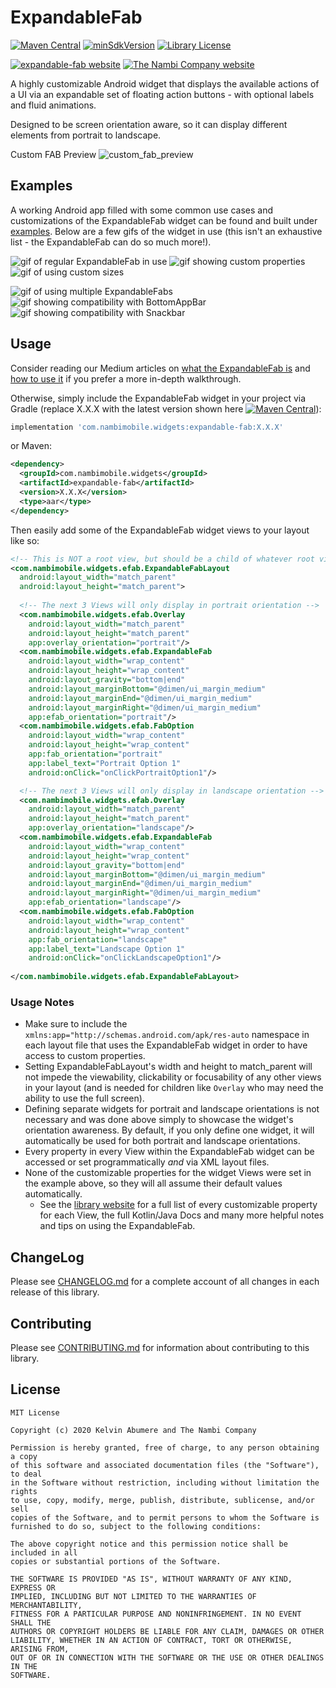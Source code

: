 # ExpandableFab
[![Maven Central](https://img.shields.io/maven-central/v/com.nambimobile.widgets/expandable-fab)](https://search.maven.org/artifact/com.nambimobile.widgets/expandable-fab)
[![minSdkVersion](https://img.shields.io/badge/minSdk-15-blue)](/library/build.gradle)
[![Library License](https://img.shields.io/github/license/nambicompany/expandable-fab)](LICENSE.txt)

[![expandable-fab website](https://img.shields.io/badge/docs%20%2F%20website-github.io-blue)](https://nambicompany.github.io/expandable-fab/)
[![The Nambi Company website](https://img.shields.io/badge/visit%20us-nambi.io-blue)](http://www.nambi.io)

A highly customizable Android widget that displays the available actions of a UI via an expandable set of floating action buttons - with optional labels and fluid animations.

Designed to be screen orientation aware, so it can display different elements from portrait to landscape.

Custom FAB Preview
![custom_fab_preview](https://github.com/Tap-Mobile/expandable-fab/blob/custom/docs/gallery/custom_fab_preview.jpg)

## Examples
A working Android app filled with some common use cases and customizations of the ExpandableFab widget can be found and built under [examples](/examples). Below are a few gifs of the widget in use (this isn't an exhaustive list - the ExpandableFab can do so much more!).

![gif of regular ExpandableFab in use](docs/gallery/expandable_fab.gif)
![gif showing custom properties](docs/gallery/highly_customizable.gif)
![gif of using custom sizes](docs/gallery/custom_sizes.gif)

![gif of using multiple ExpandableFabs](docs/gallery/multiple_expandable_fabs.gif)
![gif showing compatibility with BottomAppBar](docs/gallery/bottom_app_bar_compatibility.gif)
![gif showing compatibility with Snackbar](docs/gallery/snackbar_compatibility.gif)


## Usage
Consider reading our Medium articles on [what the ExpandableFab is](https://uxdesign.cc/a-modern-take-on-the-expandable-floating-action-button-for-android-aka-speed-dial-4146e63c658c) and [how to use it](https://uxdesign.cc/how-to-use-the-expandable-floating-action-button-9c6fdedc4169) if you prefer a more in-depth walkthrough.

Otherwise, simply include the ExpandableFab widget in your project via Gradle (replace X.X.X with the latest version shown here [![Maven Central](https://img.shields.io/maven-central/v/com.nambimobile.widgets/expandable-fab)](https://search.maven.org/artifact/com.nambimobile.widgets/expandable-fab)):

```groovy
implementation 'com.nambimobile.widgets:expandable-fab:X.X.X'
```

or Maven:

```xml
<dependency>
  <groupId>com.nambimobile.widgets</groupId>
  <artifactId>expandable-fab</artifactId>
  <version>X.X.X</version>
  <type>aar</type>
</dependency>
```

Then easily add some of the ExpandableFab widget views to your layout like so:

```xml
<!-- This is NOT a root view, but should be a child of whatever root view you choose (CoordinatorLayout, ConstraintLayout, etc) -->
<com.nambimobile.widgets.efab.ExpandableFabLayout
  android:layout_width="match_parent"
  android:layout_height="match_parent">
  
  <!-- The next 3 Views will only display in portrait orientation -->          
  <com.nambimobile.widgets.efab.Overlay
    android:layout_width="match_parent"
    android:layout_height="match_parent"
    app:overlay_orientation="portrait"/>
  <com.nambimobile.widgets.efab.ExpandableFab
    android:layout_width="wrap_content"
    android:layout_height="wrap_content"
    android:layout_gravity="bottom|end"
    android:layout_marginBottom="@dimen/ui_margin_medium"
    android:layout_marginEnd="@dimen/ui_margin_medium"
    android:layout_marginRight="@dimen/ui_margin_medium"
    app:efab_orientation="portrait"/>
  <com.nambimobile.widgets.efab.FabOption
    android:layout_width="wrap_content"
    android:layout_height="wrap_content"
    app:fab_orientation="portrait"
    app:label_text="Portrait Option 1"
    android:onClick="onClickPortraitOption1"/>

  <!-- The next 3 Views will only display in landscape orientation -->
  <com.nambimobile.widgets.efab.Overlay
    android:layout_width="match_parent"
    android:layout_height="match_parent"
    app:overlay_orientation="landscape"/>
  <com.nambimobile.widgets.efab.ExpandableFab
    android:layout_width="wrap_content"
    android:layout_height="wrap_content"
    android:layout_gravity="bottom|end"
    android:layout_marginBottom="@dimen/ui_margin_medium"
    android:layout_marginEnd="@dimen/ui_margin_medium"
    android:layout_marginRight="@dimen/ui_margin_medium"
    app:efab_orientation="landscape"/>
  <com.nambimobile.widgets.efab.FabOption
    android:layout_width="wrap_content"
    android:layout_height="wrap_content"
    app:fab_orientation="landscape"
    app:label_text="Landscape Option 1"
    android:onClick="onClickLandscapeOption1"/>
            
</com.nambimobile.widgets.efab.ExpandableFabLayout>
```

### Usage Notes
* Make sure to include the `xmlns:app="http://schemas.android.com/apk/res-auto` namespace in each layout file that uses the ExpandableFab widget in order to have access to custom properties.
* Setting ExpandableFabLayout's width and height to match_parent will not impede the viewability, clickability or focusability of any other views in your layout (and is needed for children like `Overlay` who may need the ability to use the full screen).
* Defining separate widgets for portrait and landscape orientations is not necessary and was done above simply to showcase the widget's orientation awareness. By default, if you only define one widget, it will automatically be used for both portrait and landscape orientations.
* Every property in every View within the ExpandableFab widget can be accessed or set programmatically *and* via XML layout files.
* None of the customizable properties for the widget Views were set in the example above, so they will all assume their default values automatically.
    * See the [library website](https://nambicompany.github.io/expandable-fab/) for a full list of every customizable property for each View, the full Kotlin/Java Docs and many more helpful notes and tips on using the ExpandableFab.


## ChangeLog
Please see [CHANGELOG.md](/CHANGELOG.md) for a complete account of all changes in each release of this library.


## Contributing
Please see [CONTRIBUTING.md](/CONTRIBUTING.md) for information about contributing to this library.


## License
```
MIT License

Copyright (c) 2020 Kelvin Abumere and The Nambi Company

Permission is hereby granted, free of charge, to any person obtaining a copy
of this software and associated documentation files (the "Software"), to deal
in the Software without restriction, including without limitation the rights
to use, copy, modify, merge, publish, distribute, sublicense, and/or sell
copies of the Software, and to permit persons to whom the Software is
furnished to do so, subject to the following conditions:

The above copyright notice and this permission notice shall be included in all
copies or substantial portions of the Software.

THE SOFTWARE IS PROVIDED "AS IS", WITHOUT WARRANTY OF ANY KIND, EXPRESS OR
IMPLIED, INCLUDING BUT NOT LIMITED TO THE WARRANTIES OF MERCHANTABILITY,
FITNESS FOR A PARTICULAR PURPOSE AND NONINFRINGEMENT. IN NO EVENT SHALL THE
AUTHORS OR COPYRIGHT HOLDERS BE LIABLE FOR ANY CLAIM, DAMAGES OR OTHER
LIABILITY, WHETHER IN AN ACTION OF CONTRACT, TORT OR OTHERWISE, ARISING FROM,
OUT OF OR IN CONNECTION WITH THE SOFTWARE OR THE USE OR OTHER DEALINGS IN THE
SOFTWARE.
```